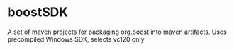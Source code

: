 # boostSDK
A set of maven projects for packaging org.boost into maven artifacts.
Uses precompiled Windows SDK, selects vc120 only
